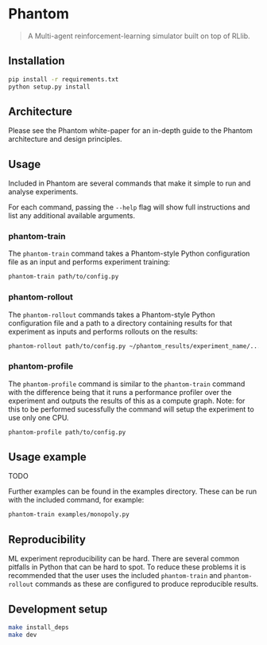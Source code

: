 # Phantom

> A Multi-agent reinforcement-learning simulator built on top of RLlib.


## Installation


```sh
pip install -r requirements.txt
python setup.py install
```


## Architecture

Please see the Phantom white-paper for an in-depth guide to the Phantom architecture and
design principles.

## Usage

Included in Phantom are several commands that make it simple to run and analyse experiments.

For each command, passing the `--help` flag will show full instructions and list any
additional available arguments.

### phantom-train

The `phantom-train` command takes a Phantom-style Python configuration file as an input
and performs experiment training:

```sh
phantom-train path/to/config.py
```

### phantom-rollout

The `phantom-rollout` commands takes a Phantom-style Python configuration file and a path
to a directory containing results for that experiment as inputs and performs rollouts on
the results:

```sh
phantom-rollout path/to/config.py ~/phantom_results/experiment_name/...
```

### phantom-profile

The `phantom-profile` command is similar to the `phantom-train` command with the difference
being that it runs a performance profiler over the experiment and outputs the results of
this as a compute graph. Note: for this to be performed sucessfully the command will
setup the experiment to use only one CPU.

```sh
phantom-profile path/to/config.py
```


## Usage example

TODO


Further examples can be found in the examples directory. These can be run with the included
command, for example:

```sh
phantom-train examples/monopoly.py
```


## Reproducibility

ML experiment reproducibility can be hard. There are several common pitfalls in Python
that can be hard to spot. To reduce these problems it is recommended that the user uses
the included `phantom-train` and `phantom-rollout` commands as these are configured to
produce reproducible results.


## Development setup


```sh
make install_deps
make dev
```
